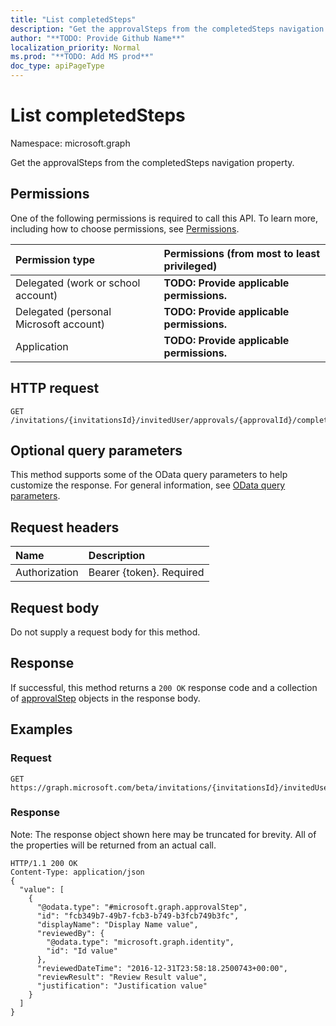 ```yaml
---
title: "List completedSteps"
description: "Get the approvalSteps from the completedSteps navigation property."
author: "**TODO: Provide Github Name**"
localization_priority: Normal
ms.prod: "**TODO: Add MS prod**"
doc_type: apiPageType
---
```


# List completedSteps

Namespace: microsoft.graph

Get the approvalSteps from the completedSteps navigation property.

## Permissions
One of the following permissions is required to call this API. To learn more, including how to choose permissions, see [Permissions](/concepts/permissions-reference.md).

|Permission type|Permissions (from most to least privileged)|
|:---|:---|
|Delegated (work or school account)|**TODO: Provide applicable permissions.**|
|Delegated (personal Microsoft account)|**TODO: Provide applicable permissions.**|
|Application|**TODO: Provide applicable permissions.**|

## HTTP request
<!-- {
  "blockType": "ignored"
}
-->
``` http
GET /invitations/{invitationsId}/invitedUser/approvals/{approvalId}/completedSteps
```

## Optional query parameters
This method supports some of the OData query parameters to help customize the response. For general information, see [OData query parameters](/graph/query-parameters).

## Request headers
|Name|Description|
|:---|:---|
|Authorization|Bearer {token}. Required|

## Request body
Do not supply a request body for this method.

## Response
If successful, this method returns a `200 OK` response code and a collection of [approvalStep](../resources/approvalstep.md) objects in the response body.

## Examples

### Request
<!-- {
  "blockType": "request",
  "name": "get_approvalstep"
}
-->
``` http
GET https://graph.microsoft.com/beta/invitations/{invitationsId}/invitedUser/approvals/{approvalId}/completedSteps
```

### Response
Note: The response object shown here may be truncated for brevity. All of the properties will be returned from an actual call.
<!-- {
  "blockType": "response",
  "truncated": true,
  "@odata.type": "collection(microsoft.graph.approvalstep)"
}
-->
``` http
HTTP/1.1 200 OK
Content-Type: application/json
{
  "value": [
    {
      "@odata.type": "#microsoft.graph.approvalStep",
      "id": "fcb349b7-49b7-fcb3-b749-b3fcb749b3fc",
      "displayName": "Display Name value",
      "reviewedBy": {
        "@odata.type": "microsoft.graph.identity",
        "id": "Id value"
      },
      "reviewedDateTime": "2016-12-31T23:58:18.2500743+00:00",
      "reviewResult": "Review Result value",
      "justification": "Justification value"
    }
  ]
}
```


